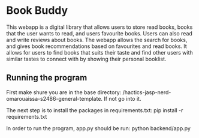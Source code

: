 # Book Buddy

This webapp is a digital library that allows users to store read books, books that the user wants to read, and users favourite books. Users can also read and write reviews about books. The webapp allows the search for books, and gives book recommendations based on favourites and read books. It allows for users to find books that suits their taste and find other users with similar tastes to connect with by showing their personal booklist.


## Running the program
First make shure you are in the base directory: /hactics-jasp-nerd-omarouaissa-s2486-general-template. If not go into it.

The next step is to install the packages in requirements.txt:
pip install -r requirements.txt

In order to run the program, app.py should be run:
python backend/app.py

